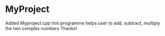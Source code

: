 # MyProject

Added Myproject.cpp
this programme helps user to add, subtract, multiply the two complex numbers 
Thanks!
